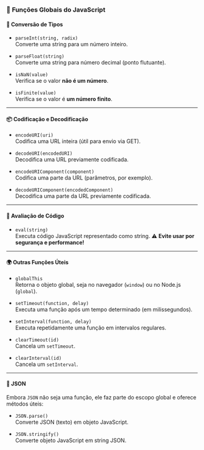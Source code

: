 ### 🧠 **Funções Globais do JavaScript**

#### 🔢 Conversão de Tipos

- `parseInt(string, radix)`  
    Converte uma string para um número inteiro.
    
- `parseFloat(string)`  
    Converte uma string para número decimal (ponto flutuante).
    
- `isNaN(value)`  
    Verifica se o valor **não é um número**.
    
- `isFinite(value)`  
    Verifica se o valor é **um número finito**.
    

---

#### 📦 Codificação e Decodificação

- `encodeURI(uri)`  
    Codifica uma URL inteira (útil para envio via GET).
    
- `decodeURI(encodedURI)`  
    Decodifica uma URL previamente codificada.
    
- `encodeURIComponent(component)`  
    Codifica uma parte da URL (parâmetros, por exemplo).
    
- `decodeURIComponent(encodedComponent)`  
    Decodifica uma parte da URL previamente codificada.
    

---

#### 🔎 Avaliação de Código

- `eval(string)`  
    Executa código JavaScript representado como string. ⚠️ **Evite usar por segurança e performance!**
    

---

#### 🌍 Outras Funções Úteis

- `globalThis`  
    Retorna o objeto global, seja no navegador (`window`) ou no Node.js (`global`).
    
- `setTimeout(function, delay)`  
    Executa uma função após um tempo determinado (em milissegundos).
    
- `setInterval(function, delay)`  
    Executa repetidamente uma função em intervalos regulares.
    
- `clearTimeout(id)`  
    Cancela um `setTimeout`.
    
- `clearInterval(id)`  
    Cancela um `setInterval`.
    

---

#### 📄 JSON

Embora `JSON` não seja uma função, ele faz parte do escopo global e oferece métodos úteis:

- `JSON.parse()`  
    Converte JSON (texto) em objeto JavaScript.
    
- `JSON.stringify()`  
    Converte objeto JavaScript em string JSON.